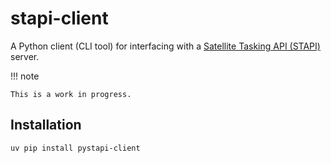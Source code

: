 # stapi-client

A Python client (CLI tool) for interfacing with a [Satellite Tasking API (STAPI)](https://github.com/stapi-spec) server.

!!! note

    This is a work in progress.

## Installation

```shell
uv pip install pystapi-client
```


